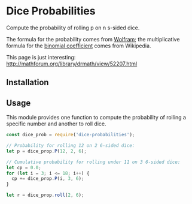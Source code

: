 # Dice Probabilities

Compute the probability of rolling p on n s-sided dice.

The formula for the probability comes from
[Wolfram](http://mathworld.wolfram.com/Dice.html);
the multiplicative formula for the [binomial
coefficient](https://en.wikipedia.org/wiki/Binomial_coefficient) comes
from Wikipedia.

This page is just interesting:
http://mathforum.org/library/drmath/view/52207.html


## Installation

## Usage

This module provides one function to compute the probability of rolling
a specific number and another to roll dice.

```javascript
const dice_prob = require('dice-probabilities');

// Probability for rolling 12 on 2 6-sided dice:
let p = dice_prop.P(12, 2, 6);

// Cumulative probability for rolling under 11 on 3 6-sided dice:
let cp = 0.0;
for (let i = 3; i <= 18; i++) {
  cp += dice_prop.P(i, 3, 6);
}

let r = dice_prop.roll(2, 6);
```
